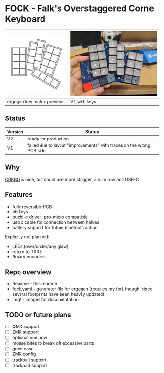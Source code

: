 # FOCK - Falk's Overstaggered Corne Keyboard


|![Layout](img/layout-v2.png)|![V1 with keys](img/v1wswitches.jpg)|
|---|---|
|ergogen key matrix preview|V1 with keys|

## Status

| Version | Status |
| --- | --- |
| V2 | ready for production |
| V1 | failed due to layout "improvements" with traces on the wrong PCB side |

## Why

[CRKBD](https://github.com/foostan/crkbd) is nice, but could use more stagger, a num row and USB-C

## Features

* fully reversible PCB
* 56 keys
* puchi-c driven, pro-micro compatible
* usb c cable for connection between halves
* battery support for future bluetooth action

Explicitly not planned:

* LEDs (over/under/any glow)
* return to TRRS
* Rotary encoders

## Repo overview

* Readme - this readme
* fock.yaml - generator file for [ergogen](https://github.com/ergogen/ergogen) (requires [my fork](https://github.com/elfalko/ergogen) though, since several footprints have been heavily updated)
* img/ - images for documentation

## TODO or future plans

* [ ] QMK support
* [ ] ZMK support
* [ ] optional num row
* [ ] mouse bites to break off excessive parts
* [ ] good case
* [ ] ZMK config
* [ ] trackball support
* [ ] trackpad support
